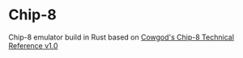# Chip-8
Chip-8 emulator build in Rust based on [Cowgod's Chip-8 Technical Reference v1.0](http://devernay.free.fr/hacks/chip8/C8TECH10.HTM)
